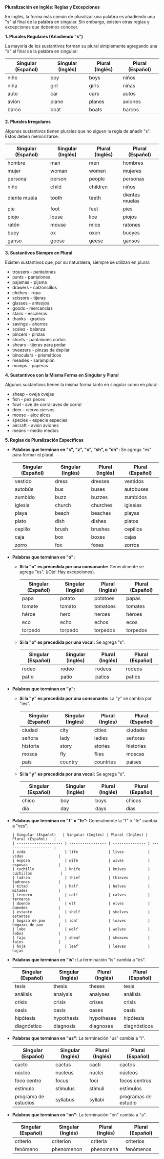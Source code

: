 

**Pluralización en Inglés: Reglas y Excepciones**

En inglés, la forma más común de pluralizar una palabra es añadiendo una "s" al final de la palabra en singular. Sin embargo, existen otras reglas y excepciones que debemos conocer.

**1. Plurales Regulares (Añadiendo "s")**

La mayoría de los sustantivos forman su plural simplemente agregando una "s" al final de la palabra en singular:

| Singular (Español)   | Singular (Inglés) | Plural (Inglés) | Plural (Español)   |
| --------------------- | ----------------- | --------------- | --------------------- |
| niño                  | boy               | boys            | niños                  |
| niña                  | girl              | girls           | niñas                  |
| auto                  | car               | cars            | autos                  |
| avión                 | plane             | planes          | aviones                 |
| barco                 | boat              | boats           | barcos                 |

**2. Plurales Irregulares**

Algunos sustantivos tienen plurales que no siguen la regla de añadir "s". Estos deben memorizarse:

| Singular (Español)   | Singular (Inglés) | Plural (Inglés) | Plural (Español)   |
| --------------------- | ----------------- | --------------- | --------------------- |
| hombre                | man               | men             | hombres                |
| mujer                 | woman             | women           | mujeres                |
| persona               | person            | people          | personas               |
| niño                  | child             | children        | niños                  |
| diente muela          | tooth             | teeth           | dientes muelas          |
| pie                   | foot              | feet            | pies                   |
| piojo                 | louse             | lice            | piojos                 |
| ratón                 | mouse             | mice            | ratones                |
| buey                  | ox                | oxen            | bueyes                 |
| ganso                 | goose             | geese           | gansos                 |

**3. Sustantivos Siempre en Plural**

Existen sustantivos que, por su naturaleza, siempre se utilizan en plural:

*   trousers - pantalones
*   pants - pantalones
*   pajamas - pijama
*   drawers - calzoncillos
*   clothes - ropa
*   scissors - tijeras
*   glasses - anteojos
*   goods - mercancías
*   stairs - escaleras
*   thanks - gracias
*   savings - ahorros
*   scales - balanza
*   pincers - pinzas
*   shorts - pantalones cortos
*   shears - tijeras para podar
*   tweezers - pinzas de depilar
*   binoculars - prismáticos
*   measles - sarampión
*   mumps - paperas

**4. Sustantivos con la Misma Forma en Singular y Plural**

Algunos sustantivos tienen la misma forma tanto en singular como en plural:

*   sheep - oveja   ovejas
*   fish - pez   peces
*   fowl - ave de corral   aves de corral
*   deer - ciervo   ciervos
*   moose - alce   alces
*   species - especie   especies
*   aircraft - avión   aviones
*   means - medio   medios

**5. Reglas de Pluralización Específicas**

*   **Palabras que terminan en "s", "z", "x", "sh", o "ch":** Se agrega "es" para formar el plural.

    | Singular (Español)   | Singular (Inglés) | Plural (Inglés) | Plural (Español)   |
    | --------------------- | ----------------- | --------------- | --------------------- |
    | vestido               | dress             | dresses         | vestidos               |
    | autobús               | bus               | buses           | autobuses               |
    | zumbido               | buzz              | buzzes          | zumbidos              |
    | iglesia               | church            | churches        | iglesias              |
    | playa                 | beach             | beaches         | playas                |
    | plato                 | dish              | dishes          | platos                |
    | cepillo               | brush             | brushes         | cepillos              |
    | caja                  | box               | boxes           | cajas                 |
    | zorro                 | fox               | foxes           | zorros                |

*   **Palabras que terminan en "o":**

    *   **Si la "o" es precedida por una consonante:** Generalmente se agrega "es".  (¡Ojo! Hay excepciones).

        | Singular (Español)   | Singular (Inglés) | Plural (Inglés) | Plural (Español)   |
        | --------------------- | ----------------- | --------------- | --------------------- |
        | papa                  | potato            | potatoes        | papas                  |
        | tomate                | tomato            | tomatoes        | tomates                |
        | héroe                 | hero              | heroes          | héroes                 |
        | eco                   | echo              | echos           | ecos                   |
        | torpedo               | torpedo           | torpedos        | torpedos                |
    *   **Si la "o" es precedida por una vocal:** Se agrega "s".

        | Singular (Español)   | Singular (Inglés) | Plural (Inglés) | Plural (Español)   |
        | --------------------- | ----------------- | --------------- | --------------------- |
        | rodeo                 | rodeo             | rodeos          | rodeos                 |
        | patio                 | patio             | patios          | patios                 |

*   **Palabras que terminan en "y":**

    *   **Si la "y" es precedida por una consonante:** La "y" se cambia por "ies".

        | Singular (Español)   | Singular (Inglés) | Plural (Inglés) | Plural (Español)   |
        | --------------------- | ----------------- | --------------- | --------------------- |
        | ciudad                | city              | cities          | ciudades               |
        | señora                | lady              | ladies          | señoras                |
        | historia              | story             | stories         | historias              |
        | mosca                 | fly               | flies           | moscas                 |
        | país                  | country           | countries       | países                 |
    *   **Si la "y" es precedida por una vocal:** Se agrega "s".

        | Singular (Español)   | Singular (Inglés) | Plural (Inglés) | Plural (Español)   |
        | --------------------- | ----------------- | --------------- | --------------------- |
        | chico                 | boy               | boys            | chicos                 |
        | día                   | day               | days            | días                   |

*   **Palabras que terminan en "f" o "fe":** Generalmente la "f" o "fe" cambia a "ves".

        | Singular (Español)   | Singular (Inglés) | Plural (Inglés) | Plural (Español)   |
        | --------------------- | ----------------- | --------------- | --------------------- |
        | vida                  | life              | lives           | vidas                |
        | esposa                | wife              | wives           | esposas              |
        | cuchillo              | knife             | knives          | cuchillos             |
        | ladrón                | thief             | thieves         | ladrones             |
        | mitad                 | half              | halves          | mitades              |
        | ternero               | calf              | calves          | terneros             |
        | duende                | elf               | elves           | duendes              |
        | estante               | shelf             | shelves         | estantes             |
        | hogaza de pan         | loaf              | loaves          | hogazas de pan       |
        | lobo                  | wolf              | wolves          | lobos                |
        | fajo                  | sheaf             | sheaves         | fajos                |
        | hoja                  | leaf              | leaves          | hojas                |

*   **Palabras que terminan en "is":**  La terminación "is" cambia a "es".

    | Singular (Español)   | Singular (Inglés) | Plural (Inglés) | Plural (Español)   |
    | --------------------- | ----------------- | --------------- | --------------------- |
    | tesis                 | thesis            | theses          | tesis                 |
    | análisis              | analysis          | analyses        | análisis              |
    | crisis                | crisis            | crises          | crisis                |
    | oasis                 | oasis             | oases           | oasis                 |
    | hipótesis             | hypothesis        | hypotheses      | hipótesis             |
    | diagnóstico           | diagnosis         | diagnoses       | diagnósticos          |

*   **Palabras que terminan en "us":** La terminación "us" cambia a "i".

    | Singular (Español)   | Singular (Inglés) | Plural (Inglés) | Plural (Español)   |
    | --------------------- | ----------------- | --------------- | --------------------- |
    | cacto                 | cactus            | cacti           | cactos                |
    | núcleo                | nucleus           | nuclei          | núcleos               |
    | foco centro           | focus             | foci            | focos centros           |
    | estímulo              | stimulus          | stimuli         | estímulos              |
    | programa de estudios| syllabus          | syllabi         | programas de estudio  |

*   **Palabras que terminan en "on":** La terminación "on" cambia a "a".

    | Singular (Español)   | Singular (Inglés) | Plural (Inglés) | Plural (Español)   |
    | --------------------- | ----------------- | --------------- | --------------------- |
    | criterio              | criterion         | criteria        | criterios              |
    | fenómeno              | phenomenon        | phenomena       | fenómenos              |
